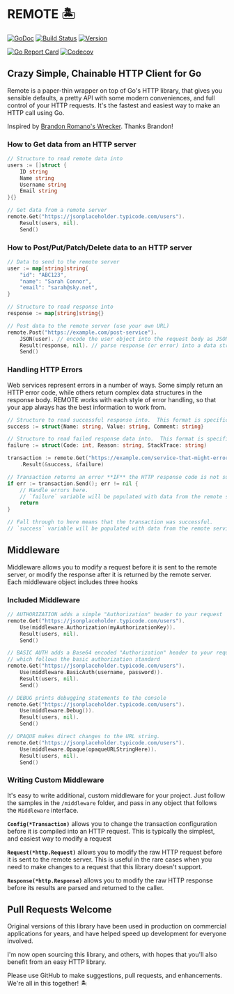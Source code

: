 # REMOTE 🏝

[![GoDoc](https://img.shields.io/badge/go-documentation-blue.svg?style=flat-square)](http://pkg.go.dev/github.com/benpate/remote)
[![Build Status](https://img.shields.io/github/actions/workflow/status/benpate/remote/go.yml?branch=master)](https://github.com/benpate/remote/actions/workflows/go.yml)
[![Version](https://img.shields.io/github/v/release/benpate/remote?include_prereleases&style=flat-square&color=brightgreen)](https://github.com/benpate/remote/releases)

[![Go Report Card](https://goreportcard.com/badge/github.com/benpate/remote?style=flat-square)](https://goreportcard.com/report/github.com/benpate/remote)
[![Codecov](https://img.shields.io/codecov/c/github/benpate/remote.svg?style=flat-square)](https://codecov.io/gh/benpate/remote)

## Crazy Simple, Chainable HTTP Client for Go

Remote is a paper-thin wrapper on top of Go's HTTP library, that gives you sensible defaults, a pretty API with some modern conveniences, and full control of your HTTP requests.  It's the fastest and easiest way to make an HTTP call using Go.

Inspired by [Brandon Romano's Wrecker](https://github.com/BrandonRomano/wrecker).  Thanks Brandon!

### How to Get data from an HTTP server

```go
// Structure to read remote data into
users := []struct {
    ID string
    Name string
    Username string
    Email string
}{}

// Get data from a remote server
remote.Get("https://jsonplaceholder.typicode.com/users").
    Result(users, nil).
    Send()

```

### How to Post/Put/Patch/Delete data to an HTTP server

```go
// Data to send to the remote server
user := map[string]string{
    "id": "ABC123",
    "name": "Sarah Connor",
    "email": "sarah@sky.net",
}

// Structure to read response into
response := map[string]string{}

// Post data to the remote server (use your own URL)
remote.Post("https://example.com/post-service").
    JSON(user). // encode the user object into the request body as JSON
    Result(response, nil). // parse response (or error) into a data structure
    Send()
```

### Handling HTTP Errors

Web services represent errors in a number of ways.  Some simply return an HTTP error code,
while others return complex data structures in the response body.  REMOTE works with each
style of error handling, so that your app always has the best information to work from.

```go
// Structure to read successful response into.  This format is specific to the HTTP service.
success := struct{Name: string, Value: string, Comment: string}

// Structure to read failed response data into.  This format is specific to the HTTP service.
failure := struct(Code: int, Reason: string, StackTrace: string)

transaction := remote.Get("https://example.com/service-that-might-error").
    .Result(&success, &failure)

// Transaction returns an error **IF** the HTTP response code is not successful (200-299)
if err := transaction.Send(); err != nil {
    // Handle errors here.
    // `failure` variable will be populated with data from the remote service
    return
}

// Fall through to here means that the transaction was successful.  
// `success` variable will be populated with data from the remote service.
```

## Middleware

Middleware allows you to modify a request before it is sent to the remote server, or modify the response after it is returned by the remote server.  Each middleware object includes three hooks

### Included Middleware

```go
// AUTHORIZATION adds a simple "Authorization" header to your request
remote.Get("https://jsonplaceholder.typicode.com/users").
    Use(middleware.Authorization(myAuthorizationKey)).
    Result(users, nil).
    Send()
```

```go
// BASIC AUTH adds a Base64 encoded "Authorization" header to your request,
// which follows the basic authorization standard
remote.Get("https://jsonplaceholder.typicode.com/users").
    Use(middleware.BasicAuth(username, password)).
    Result(users, nil).
    Send()
```

```go
// DEBUG prints debugging statements to the console
remote.Get("https://jsonplaceholder.typicode.com/users").
    Use(middleware.Debug()).
    Result(users, nil).
    Send()
```

```go
// OPAQUE makes direct changes to the URL string.
remote.Get("https://jsonplaceholder.typicode.com/users").
    Use(middleware.Opaque(opaqueURLStringHere)).
    Result(users, nil).
    Send()
```

### Writing Custom Middleware

It's easy to write additional, custom middleware for your project.  Just follow the samples in the `/middleware` folder, and pass in any object that follows the `Middleware` interface.

**`Config(*Transaction)`** allows you to change the transaction configuration before it is compiled into an HTTP request.  This is typically the simplest, and easiest way to modify a request

**`Request(*http.Request)`** allows you to modify the raw HTTP request before it is sent to the remote server.  This is useful in the rare cases when you need to make changes to a request that this library doesn't support.

**`Response(*http.Response)`** allows you to modify the raw HTTP response before its results are parsed and returned to the caller.

## Pull Requests Welcome

Original versions of this library have been used in production on commercial applications for years, and have helped speed up development for everyone involved.  

I'm now open sourcing this library, and others, with hopes that you'll also benefit from an easy HTTP library.

Please use GitHub to make suggestions, pull requests, and enhancements.  We're all in this together! 🏝
